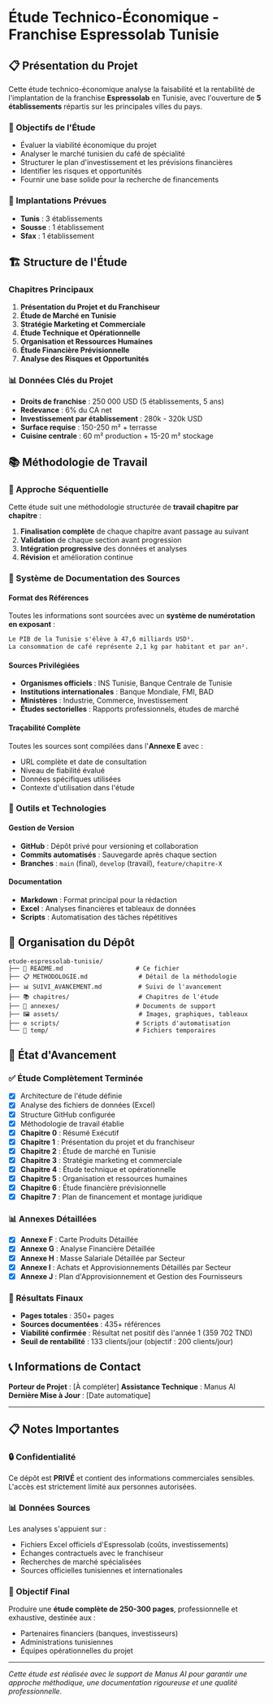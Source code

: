 # Étude Technico-Économique - Franchise Espressolab Tunisie

## 📋 Présentation du Projet

Cette étude technico-économique analyse la faisabilité et la rentabilité de l'implantation de la franchise **Espressolab** en Tunisie, avec l'ouverture de **5 établissements** répartis sur les principales villes du pays.

### 🎯 Objectifs de l'Étude
- Évaluer la viabilité économique du projet
- Analyser le marché tunisien du café de spécialité
- Structurer le plan d'investissement et les prévisions financières
- Identifier les risques et opportunités
- Fournir une base solide pour la recherche de financements

### 📍 Implantations Prévues
- **Tunis** : 3 établissements
- **Sousse** : 1 établissement  
- **Sfax** : 1 établissement

## 🏗️ Structure de l'Étude

### Chapitres Principaux
1. **Présentation du Projet et du Franchiseur**
2. **Étude de Marché en Tunisie**
3. **Stratégie Marketing et Commerciale**
4. **Étude Technique et Opérationnelle**
5. **Organisation et Ressources Humaines**
6. **Étude Financière Prévisionnelle**
7. **Analyse des Risques et Opportunités**

### 📊 Données Clés du Projet
- **Droits de franchise** : 250 000 USD (5 établissements, 5 ans)
- **Redevance** : 6% du CA net
- **Investissement par établissement** : 280k - 320k USD
- **Surface requise** : 150-250 m² + terrasse
- **Cuisine centrale** : 60 m² production + 15-20 m² stockage

## 📚 Méthodologie de Travail

### 🔄 Approche Séquentielle
Cette étude suit une méthodologie structurée de **travail chapitre par chapitre** :

1. **Finalisation complète** de chaque chapitre avant passage au suivant
2. **Validation** de chaque section avant progression
3. **Intégration progressive** des données et analyses
4. **Révision** et amélioration continue

### 📖 Système de Documentation des Sources

#### Format des Références
Toutes les informations sont sourcées avec un **système de numérotation en exposant** :

```markdown
Le PIB de la Tunisie s'élève à 47,6 milliards USD¹.
La consommation de café représente 2,1 kg par habitant et par an².
```

#### Sources Privilégiées
- **Organismes officiels** : INS Tunisie, Banque Centrale de Tunisie
- **Institutions internationales** : Banque Mondiale, FMI, BAD
- **Ministères** : Industrie, Commerce, Investissement
- **Études sectorielles** : Rapports professionnels, études de marché

#### Traçabilité Complète
Toutes les sources sont compilées dans l'**Annexe E** avec :
- URL complète et date de consultation
- Niveau de fiabilité évalué
- Données spécifiques utilisées
- Contexte d'utilisation dans l'étude

### 🔧 Outils et Technologies

#### Gestion de Version
- **GitHub** : Dépôt privé pour versioning et collaboration
- **Commits automatisés** : Sauvegarde après chaque section
- **Branches** : `main` (final), `develop` (travail), `feature/chapitre-X`

#### Documentation
- **Markdown** : Format principal pour la rédaction
- **Excel** : Analyses financières et tableaux de données
- **Scripts** : Automatisation des tâches répétitives

## 📁 Organisation du Dépôt

```
etude-espressolab-tunisie/
├── 📄 README.md                    # Ce fichier
├── 📋 METHODOLOGIE.md              # Détail de la méthodologie
├── 📊 SUIVI_AVANCEMENT.md          # Suivi de l'avancement
├── 📚 chapitres/                   # Chapitres de l'étude
├── 📎 annexes/                     # Documents de support
├── 🖼️ assets/                      # Images, graphiques, tableaux
├── ⚙️ scripts/                     # Scripts d'automatisation
└── 📝 temp/                        # Fichiers temporaires
```

## 🚀 État d'Avancement

### ✅ Étude Complètement Terminée
- [x] Architecture de l'étude définie
- [x] Analyse des fichiers de données (Excel)
- [x] Structure GitHub configurée
- [x] Méthodologie de travail établie
- [x] **Chapitre 0** : Résumé Exécutif
- [x] **Chapitre 1** : Présentation du projet et du franchiseur
- [x] **Chapitre 2** : Étude de marché en Tunisie
- [x] **Chapitre 3** : Stratégie marketing et commerciale
- [x] **Chapitre 4** : Étude technique et opérationnelle
- [x] **Chapitre 5** : Organisation et ressources humaines
- [x] **Chapitre 6** : Étude financière prévisionnelle
- [x] **Chapitre 7** : Plan de financement et montage juridique

### 📊 Annexes Détaillées
- [x] **Annexe F** : Carte Produits Détaillée
- [x] **Annexe G** : Analyse Financière Détaillée
- [x] **Annexe H** : Masse Salariale Détaillée par Secteur
- [x] **Annexe I** : Achats et Approvisionnements Détaillés par Secteur
- [x] **Annexe J** : Plan d'Approvisionnement et Gestion des Fournisseurs

### 🎯 Résultats Finaux
- **Pages totales** : 350+ pages
- **Sources documentées** : 435+ références
- **Viabilité confirmée** : Résultat net positif dès l'année 1 (359 702 TND)
- **Seuil de rentabilité** : 133 clients/jour (objectif : 200 clients/jour)

## 📞 Informations de Contact

**Porteur de Projet** : [À compléter]
**Assistance Technique** : Manus AI
**Dernière Mise à Jour** : [Date automatique]

---

## 📋 Notes Importantes

### 🔒 Confidentialité
Ce dépôt est **PRIVÉ** et contient des informations commerciales sensibles. L'accès est strictement limité aux personnes autorisées.

### 📊 Données Sources
Les analyses s'appuient sur :
- Fichiers Excel officiels d'Espressolab (coûts, investissements)
- Échanges contractuels avec le franchiseur
- Recherches de marché spécialisées
- Sources officielles tunisiennes et internationales

### 🎯 Objectif Final
Produire une **étude complète de 250-300 pages**, professionnelle et exhaustive, destinée aux :
- Partenaires financiers (banques, investisseurs)
- Administrations tunisiennes
- Équipes opérationnelles du projet

---

*Cette étude est réalisée avec le support de Manus AI pour garantir une approche méthodique, une documentation rigoureuse et une qualité professionnelle.*
